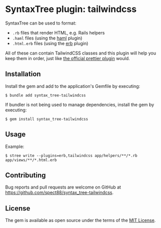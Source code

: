 # SyntaxTree plugin: tailwindcss

SyntaxTree can be used to format:

- `.rb` files that render HTML, e.g. Rails helpers
- `.haml` files (using the [haml](https://github.com/ruby-syntax-tree/syntax_tree-haml)
  plugin)
- `.html.erb` files (using the [erb](https://github.com/davidwessman/syntax_tree-erb)
  plugin)

All of these can contain TailwindCSS classes and this plugin will help you keep
them in order, just like
[the official prettier plugin](https://github.com/tailwindlabs/prettier-plugin-tailwindcss)
would.

## Installation

Install the gem and add to the application's Gemfile by executing:

    $ bundle add syntax_tree-tailwindcss

If bundler is not being used to manage dependencies, install the gem by executing:

    $ gem install syntax_tree-tailwindcss

## Usage

Example:

    $ stree write --plugins=erb,tailwindcss app/helpers/**/*.rb app/views/**/*.html.erb

## Contributing

Bug reports and pull requests are welcome on GitHub at https://github.com/spect88/syntax_tree-tailwindcss.

## License

The gem is available as open source under the terms of the [MIT License](https://opensource.org/licenses/MIT).
